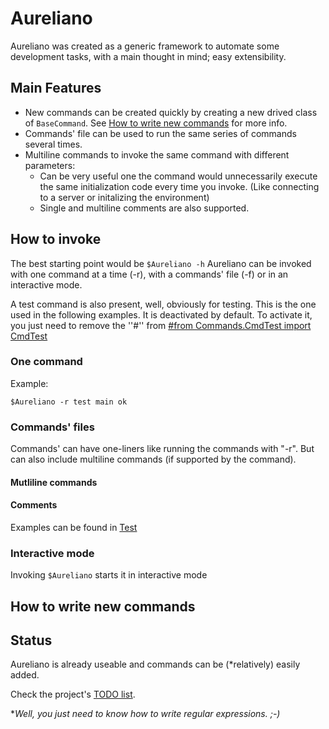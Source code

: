 # Aureliano
Aureliano was created as a generic framework to automate some development tasks, with a main thought in mind; easy extensibility.

## Main Features
* New commands can be created quickly by creating a new drived class of `BaseCommand`. See [How to write new commands]() for more info.
* Commands' file can be used to run the same series of commands several times.
* Multiline commands to invoke the same command with different parameters:
  * Can be very useful one the command would unnecessarily execute the same initialization code every time you invoke. (Like connecting to a server or initalizing the environment)
  * Single and multiline comments are also supported.

## How to invoke
The best starting point would be `$Aureliano -h`
Aureliano can be invoked with one command at a time (-r), with a commands' file (-f) or in an interactive mode.

A test command is also present, well, obviously for testing. This is the one used in the following examples.
It is deactivated by default. To activate it, you just need to remove the '\'#\'' from [#from Commands.CmdTest import CmdTest](Commands/__init__.py)

### One command
Example:
```
$Aureliano -r test main ok
```

### Commands' files
Commands' can have one-liners like running the commands with "-r".
But can also include multiline commands (if supported by the command).

#### Mutliline commands
#### Comments


Examples can be found in [Test](Test)

### Interactive mode
Invoking `$Aureliano` starts it in interactive mode

## How to write new commands

## Status 
Aureliano is already useable and commands can be (\*relatively) easily added.


Check the project's [TODO list](TODO.md).

\**Well, you just need to know how to write regular expressions. ;-)*
